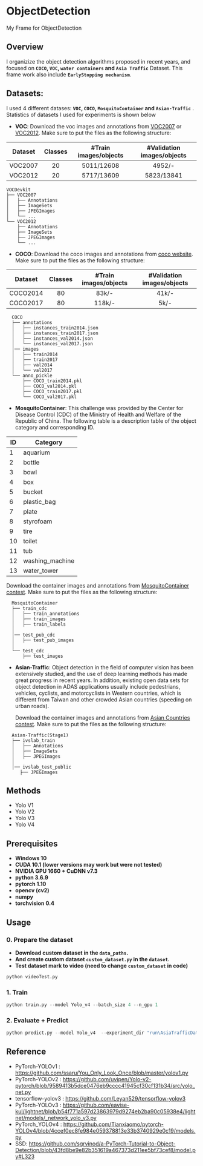 # ObjectDetection
My Frame for ObjectDetection
## Overview
I organizize the object detection algorithms proposed in recent years, and focused on **`COCO`, `VOC`, `water containers` and `Asia Traffic`** Dataset.
This frame work also include **`EarlyStopping mechanism`**.


## Datasets:

I used 4 different datases: **`VOC`, `COCO`, `MosquitoContainer` and `Asian-Traffic`** . Statistics of datasets I used for experiments is shown below

- **VOC**:
  Download the voc images and annotations from [VOC2007](http://host.robots.ox.ac.uk/pascal/VOC/voc2007) or [VOC2012](http://host.robots.ox.ac.uk/pascal/VOC/voc2012). Make sure to put the files as the following structure:
  
| Dataset                | Classes | #Train images/objects | #Validation images/objects |
|------------------------|:---------:|:-----------------------:|:----------------------------:|
| VOC2007                |    20   |      5011/12608       |           4952/-           |
| VOC2012                |    20   |      5717/13609       |           5823/13841       |

  ```
  VOCDevkit
  ├── VOC2007
  │   ├── Annotations  
  │   ├── ImageSets
  │   ├── JPEGImages
  │   └── ...
  └── VOC2012
      ├── Annotations  
      ├── ImageSets
      ├── JPEGImages
      └── ...
  ```
  
- **COCO**:
  Download the coco images and annotations from [coco website](http://cocodataset.org/#download). Make sure to put the files as the following structure:

| Dataset                | Classes | #Train images/objects | #Validation images/objects |
|------------------------|:---------:|:-----------------------:|:----------------------------:|
| COCO2014               |    80   |         83k/-         |            41k/-           |
| COCO2017               |    80   |         118k/-        |             5k/-           |
```
  COCO
  ├── annotations
  │   ├── instances_train2014.json
  │   ├── instances_train2017.json
  │   ├── instances_val2014.json
  │   └── instances_val2017.json
  │── images
  │   ├── train2014
  │   ├── train2017
  │   ├── val2014
  │   └── val2017
  └── anno_pickle
      ├── COCO_train2014.pkl
      ├── COCO_val2014.pkl
      ├── COCO_train2017.pkl
      └── COCO_val2017.pkl
```

- **MosquitoContainer**:
This challenge was provided by the Center for Disease Control (CDC) of the Ministry of Health and Welfare of the Republic of China. The following table is a description table of the object category and corresponding ID.

|  ID    |   Category       | 
| ------ | -----------------| 
|   1    | aquarium         | 
|   2    | bottle           | 
|   3    |   bowl           | 
|   4    |   box            | 
|   5    |   bucket         | 
|   6    | plastic_bag      | 
|   7    |   plate          | 
|   8    |   styrofoam      | 
|   9    |   tire           | 
|   10   |   toilet         | 
|   11   |   tub            | 
|   12   | washing_machine  | 
|   13   |   water_tower    | 


  Download the container images and annotations from [MosquitoContainer contest](https://aidea-web.tw/topic/47b8aaa7-f0fc-4fee-af28-e0f077b856ae?focus=intro). Make sure to put the files as the following structure:

```
  MosquitoContainer
  ├── train_cdc
  │   ├── train_annotations
  │   ├── train_images
  │   ├── train_labels  
  │     
  │── test_pub_cdc
  │   ├── test_pub_images
  │   
  └── test_cdc
      ├── test_images
```

- **Asian-Traffic**:
Object detection in the field of computer vision has been extensively studied, and the use of deep learning methods has made great progress in recent years.
In addition, existing open data sets for object detection in ADAS applications usually include pedestrians, vehicles, cyclists, and motorcyclists in Western countries, which is different from Taiwan and other crowded Asian countries (speeding on urban roads).

  Download the container images and annotations from [Asian Countries contest](https://aidea-web.tw/topic/35e0ddb9-d54b-40b7-b445-67d627890454?focus=intro&fbclid=IwAR3oSJ8ESSTjPmf0nyJtggacp0zjEf77E_H4JC_qMtPPx8xrG4ips9qp6tE). Make sure to put the files as the following structure:

```
  Asian-Traffic(Stage1)
  ├── ivslab_train
  │   ├── Annotations
  │   ├── ImageSets
  │   ├── JPEGImages  
  │     
  │── ivslab_test_public
     ├── JPEGImages
```

## Methods
- Yolo V1
- Yolo V2
- Yolo V3
- Yolo V4

## Prerequisites
* **Windows 10**
* **CUDA 10.1 (lower versions may work but were not tested)**
* **NVIDIA GPU 1660 + CuDNN v7.3**
* **python 3.6.9**
* **pytorch 1.10**
* **opencv (cv2)**
* **numpy**
* **torchvision 0.4**

## Usage
### 0. Prepare the dataset
* **Download custom dataset in the  `data_paths`.** 
* **And create custom dataset `custom_dataset.py` in the `dataset`.**
* **Test dataset mark to video (need to change `custom_dataset` in code)**
```python
python videoTest.py 
```

### 1. Train
```python
python train.py --model Yolo_v4 --batch_size 4 --n_gpu 1
```

### 2. Evaluate + Predict
```python
python predict.py --model Yolo_v4  --experiment_dir "run\AsiaTrafficDataset\Yolo_v4\experiment_10"
```

## Reference
- PyTorch-YOLOv1 : https://github.com/ssaru/You_Only_Look_Once/blob/master/yolov1.py
- PyTorch-YOLOv2 : https://github.com/uvipen/Yolo-v2-pytorch/blob/9589413b5dce0476eb9cccc41945cf30cf131b34/src/yolo_net.py
- tensorflow-yolov3 : https://github.com/Leyan529/tensorflow-yolov3
- PyTorch-YOLOv3 : https://github.com/eavise-kul/lightnet/blob/b54f771a597d23863979d9274eb2ba90c05938e4/lightnet/models/_network_yolo_v3.py
- PyTorch_YOLOv4 : https://github.com/Tianxiaomo/pytorch-YOLOv4/blob/4ccef0ec8fe984e059378813e33b3740929e0c19/models.py
- SSD: https://github.com/sgrvinod/a-PyTorch-Tutorial-to-Object-Detection/blob/43fd8be9e82b351619a467373d211ee5bf73cef8/model.py#L323
